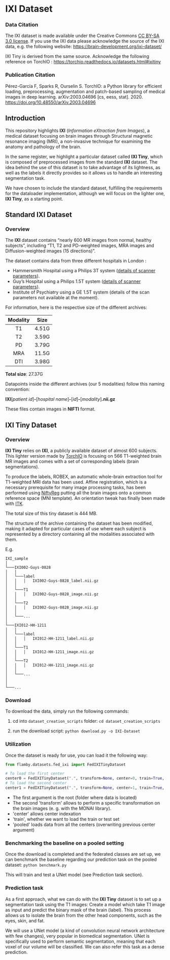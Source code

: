 # IXI Dataset

### Data Citation

The IXI dataset is made available under the Creative Commons [CC BY-SA 3.0 license](https://creativecommons.org/licenses/by-sa/3.0/legalcode). If you use the IXI data please acknowledge the source of the IXI data, e.g. the following website: https://brain-development.org/ixi-dataset/

IXI Tiny is derived from the same source. Acknowledge the following reference on TorchIO : https://torchio.readthedocs.io/datasets.html#ixitiny

### Publication Citation

Pérez-García F, Sparks R, Ourselin S. TorchIO: a Python library for efficient loading, preprocessing, augmentation and patch-based sampling of medical images in deep learning. arXiv:2003.04696 [cs, eess, stat]. 2020. https://doi.org/10.48550/arXiv.2003.04696

## Introduction

This repository highlights **IXI** (*Information eXtraction from Images*), a medical dataset focusing on brain images through Structural magnetic resonance imaging (MRI), a non-invasive technique for examining the anatomy and pathology of the brain.

In the same register, we highlight a particular dataset called **IXI Tiny**, which is composed of preprocessed images from the standard **IXI** dataset. The idea behind the use of this dataset is to take advantage of its lightness, as well as the labels it directly provides so it allows us to handle an interesting segmentation task.

We have chosen to include the standard dataset, fulfilling the requirements for the dataloader implementation, although we will focus on the lighter one, **IXI Tiny**, as a starting point.

## Standard IXI Dataset

### Overview

The **IXI** dataset contains “nearly 600 MR images from normal, healthy subjects”, including “T1, T2 and PD-weighted images, MRA images and Diffusion-weighted images (15 directions)”.

The dataset contains data from three different hospitals in London :
- Hammersmith Hospital using a Philips 3T system ([details of scanner parameters](http://wp.doc.ic.ac.uk/brain-development/scanner-philips-medical-systems-intera-3t/)).
- Guy’s Hospital using a Philips 1.5T system ([details of scanner parameters](http://wp.doc.ic.ac.uk/brain-development/scanner-philips-medical-systems-gyroscan-intera-1-5t/)).
- Institute of Psychiatry using a GE 1.5T system (details of the scan parameters not available at the moment).

For information, here is the respective size of the different archives:

| Modality | Size |
| :------: | ------ |
| T1 | 4.51G |
| T2 | 3.59G |
| PD | 3.79G |
| MRA | 11.5G |
| DTI | 3.98G |

**Total size**: 27.37G

Datapoints inside the different archives (our 5 modalities) follow this naming convention:

**IXI**[*patient id*]**-**[*hospital name*]**-**[*id*]**-**[*modality*]**.nii.gz**

These files contain images in **NIFTI** format.

## IXI Tiny Dataset

### Overview

**IXI Tiny** relies on **IXI**, a publicly available dataset of almost 600 subjects. This lighter version made by [TorchIO](https://torchio.readthedocs.io/datasets.html#ixitiny) is focusing on 566 T1-weighted brain MR images and comes with a set of corresponding labels (brain segmentations).

To produce the labels, ROBEX, an automatic whole-brain extraction tool for T1-weighted MRI data has been used.
Affine registration, which is a necessary prerequisite for many image processing tasks, has been performed using [NiftyReg](https://github.com/KCL-BMEIS/niftyreg) putting all the brain images onto a common reference space (MNI template). An orientation tweak has finally been made with [ITK](https://itk.org/).

The total size of this tiny dataset is 444 MB.

The structure of the archive containing the dataset has been modified, making it adapted for particular cases of use where each subject is represented by a directory containing all the modalities associated with them.

E.g.
```
IXI_sample   
│
└───IXI002-Guys-0828
│   │  
│   └───label
│   │   │   IXI002-Guys-0828_label.nii.gz
│   │  
│   └───T1
│   │   │   IXI002-Guys-0828_image.nii.gz
│   │  
│   └───T2
│   │   │   IXI002-Guys-0828_image.nii.gz
│   │ 
│   └───... 
│
└───IXI012-HH-1211
│   │  
│   └───label
│   │   │   IXI012-HH-1211_label.nii.gz
│   │  
│   └───T1
│   │   │   IXI012-HH-1211_image.nii.gz
│   │  
│   └───T2
│   │   │   IXI012-HH-1211_image.nii.gz
│   │ 
│   └───... 
│
│
└───...

```

### Download

To download the data, simply run the following commands:

1. cd into `dataset_creation_scripts` folder: `cd dataset_creation_scripts`

2. run the download script: `python download.py -o IXI-Dataset`

### Utilization

Once the dataset is ready for use, you can load it the following way:
```python
from flamby.datasets.fed_ixi import FedIXITinyDataset

# To load the first center
center0 = FedIXITinyDataset(".", transform=None, center=0, train=True, pooled=False)
# To load the second center
center1 = FedIXITinyDataset(".", transform=None, center=1, train=True, pooled=False)
```

- The first argument is the root (folder where data is located)
- The second 'transform' allows to perform a specific transformation on the brain images (e. g. with the MONAI library).
- 'center' allows center indexation
- 'train', whether we want to load the train or test set
- 'pooled' loads data from all the centers (overwriting previous center argument)

### Benchmarking the baseline on a pooled setting

Once the download is completed and the federated classes are set up, we can benchmark the baseline regarding our prediction task on the pooled dataset: `python benchmark.py`

This will train and test a UNet model (see Prediction task section).

### Prediction task

As a first approach, what we can do with the **IXI Tiny** dataset is to set up a segmentation task using the T1 images:
Create a model which take T1 image as input and predict the binary mask of the brain (label). This process allows us to isolate the brain from the other head components, such as the eyes, skin, and fat.

We will use a UNet model (a kind of convolution neural network architecture with few changes), very popular in biomedical segmentation. UNet is specifically used to perform semantic segmentation, meaning that each voxel of our volume will be classified. We can also refer this task as a dense prediction.